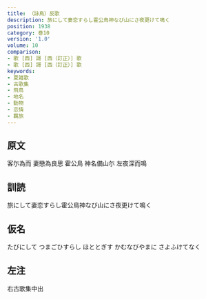 ```yaml
---
title: （詠鳥）反歌
description: 旅にして妻恋すらし霍公鳥神なび山にさ夜更けて鳴く
position: 1938
category: 巻10
version: '1.0'
volume: 10
comparison:
- 歌 [西] 謌 [西（訂正）] 歌
- 歌 [西] 謌 [西（訂正）] 歌
keywords:
- 夏雑歌
- 古歌集
- 飛鳥
- 地名
- 動物
- 恋情
- 羈旅
---
```


## 原文

客尓為而 妻戀為良思 霍公鳥 神名備山尓 左夜深而鳴

## 訓読

旅にして妻恋すらし霍公鳥神なび山にさ夜更けて鳴く

## 仮名

たびにして つまごひすらし ほととぎす かむなびやまに さよふけてなく

## 左注

右古歌集中出
